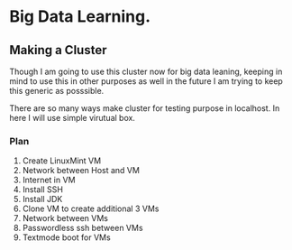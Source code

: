 # Big Data Learning.
## Making a Cluster
Though I am going to use this cluster now for big data leaning, keeping in mind to use this in other purposes as well in the future I am trying to keep this generic as posssible. 

There are so many ways make cluster for testing purpose in localhost. In here I will use simple virutual box.

### Plan
1. Create LinuxMint VM
2. Network between Host and VM
3. Internet in VM
4. Install SSH
5. Install JDK
5. Clone VM to create additional 3 VMs
6. Network between VMs
7. Passwordless ssh between VMs
8. Textmode boot for VMs

